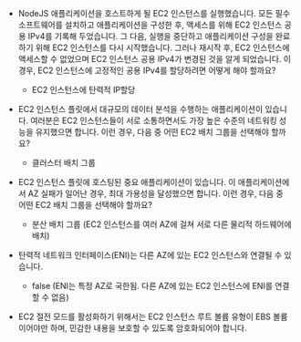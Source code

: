 - NodeJS 애플리케이션을 호스트하게 될 EC2 인스턴스를 실행했습니다. 모든 필수 소프트웨어를 설치하고 애플리케이션을 구성한 후, 액세스를 위해 EC2 인스턴스 공용 IPv4를 기록해 두었습니다. 그 다음, 실행을 중단하고 애플리케이션 구성을 완료하기 위해 EC2 인스턴스를 다시 시작했습니다. 그러나 재시작 후, EC2 인스턴스에 액세스할 수 없었으며 EC2 인스턴스 공용 IPv4가 변경된 것을 알게 되었습니다. 이 경우, EC2 인스턴스에 고정적인 공용 IPv4를 할당하려면 어떻게 해야 할까요?

  - EC2 인스턴스에 탄력적 IP할당

- EC2 인스턴스 플릿에서 대규모의 데이터 분석을 수행하는 애플리케이션이 있습니다. 여러분은 EC2 인스턴스들이 서로 소통하면서도 가장 높은 수준의 네트워킹 성능을 유지했으면 합니다. 이런 경우, 다음 중 어떤 EC2 배치 그룹을 선택해야 할까요?

  - 클러스터 배치 그룹

- EC2 인스턴스 플릿에 호스팅된 중요 애플리케이션이 있습니다. 이 애플리케이션에서 AZ 실패가 일어난 경우, 최대 가용성을 달성했으면 합니다. 이런 경우, 다음 중 어떤 EC2 배치 그룹을 선택해야 할까요?

  - 분산 배치 그룹 (EC2 인스턴스를 여러 AZ에 걸쳐 서로 다른 물리적 하드웨어에 배치)

- 탄력적 네트워크 인터페이스(ENI)는 다른 AZ에 있는 EC2 인스턴스와 연결될 수 있습니다.

  - false (ENI는 특정 AZ로 국한됨. 다른 AZ에 있는 EC2 인스턴스에 ENI를 연결할 수 없음)

- EC2 절전 모드를 활성화하기 위해서는 EC2 인스턴스 루트 볼륨 유형이 EBS 볼륨이어야만 하며, 민감한 내용을 보호할 수 있도록 암호화되어야 합니다.
